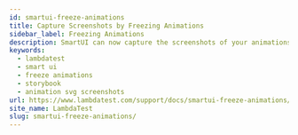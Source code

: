 ```yaml
---
id: smartui-freeze-animations
title: Capture Screenshots by Freezing Animations
sidebar_label: Freezing Animations
description: SmartUI can now capture the screenshots of your animations running in the browser by freezing it.
keywords:
  - lambdatest
  - smart ui
  - freeze animations
  - storybook
  - animation svg screenshots
url: https://www.lambdatest.com/support/docs/smartui-freeze-animations/
site_name: LambdaTest
slug: smartui-freeze-animations/
---
```


<script type="application/ld+json"
      dangerouslySetInnerHTML={{ __html: JSON.stringify({
       "@context": "https://schema.org",
        "@type": "BreadcrumbList",
        "itemListElement": [{
          "@type": "ListItem",
          "position": 1,
          "name": "LambdaTest",
          "item": "https://www.lambdatest.com"
        },{
          "@type": "ListItem",
          "position": 2,
          "name": "Support",
          "item": "https://www.lambdatest.com/support/docs/"
        },{
          "@type": "ListItem",
          "position": 3,
          "name": "Freezing Animations",
          "item": "https://www.lambdatest.com/support/docs/smartui-freeze-animations/"
        }]
      })
    }}
></script>